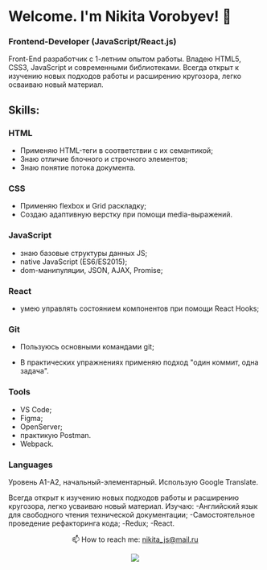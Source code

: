 # Welcome. I'm Nikita Vorobyev! 👋
### Frontend-Developer (JavaScript/React.js)

Front-End разработчик с 1-летним опытом работы. Владею HTML5, CSS3, JavaScript и современными библиотеками. Всегда
открыт к изучению новых подходов работы и расширению кругозора, легко осваиваю новый материал. 

## Skills:

### HTML
- Применяю HTML-теги в соответствии с их семантикой;
- Знаю отличие блочного и строчного элементов;
- Знаю понятие потока документа.

### CSS
- Применяю flexbox и Grid раскладку;
- Создаю адаптивную верстку при помощи media-выражений.


### JavaScript 
- знаю базовые структуры данных JS;
-  native JavaScript (ES6/ES2015);
-  dom-манипуляции, JSON, AJAX, Promise;
<!-- - умею работать с асинхронными функциями;
- использую современные возможности ECMAScript 2015+. -->

### React
- умею управлять состоянием компонентов при помощи React Hooks;

<!-- ### React
- умею создавать приложения при помощи Create React App;
- умею создавать отдельные страницы при помощи React Router;
- умею управлять состоянием компонентов при помощи React Hooks; -->

### Git
- Пользуюсь основными командами git;
<!-- - умею создавать пулл реквесты; -->
- В практических упражнениях применяю подход "один коммит, одна задача".

### Tools
- VS Code;
- Figma;
- OpenServer;
- практикую Postman.
- Webpack.
<!-- В качестве основной рабочей ОС использую Windows 10. Для кодинга пользуюсь VS Code с множеством доп.плагинов, ускоряющих и корректирующих процесс кодинга. -->

### Languages
Уровень A1-А2, начальный-элементарный. Использую Google Translate.

Всегда открыт к изучению новых подходов работы и расширению кругозора, легко усваиваю новый материал.
Изучаю:
-Английский язык для свободного чтения технической документации;
-Самостоятельное проведение рефакторинга кода;
-Redux;
-React.

<p align="center">📫 How to reach me: <a href="mailto:nikita_js@mail.ru">nikita_js@mail.ru</a></p>
  
<p align='center'>
    <a href="https://t.me/Vorobey_071">
       <img src="https://img.shields.io/badge/Telegram-2CA5E0?style=for-the-badge&logo=telegram&logoColor=white"/>
   </a>
   </p>

<!--
**NikV020/NikV020** is a ✨ _special_ ✨ repository because its `README.md` (this file) appears on your GitHub profile.

Here are some ideas to get you started:

- 🔭 I’m currently working on ...
- 🌱 I’m currently learning ...
- 👯 I’m looking to collaborate on ...
- 🤔 I’m looking for help with ...
- 💬 Ask me about ...
- 📫 How to reach me: ...
- 😄 Pronouns: ...
- ⚡ Fun fact: ...
-->
